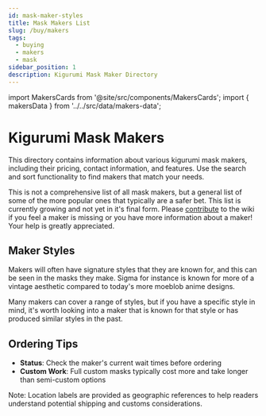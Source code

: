 ```yaml
---
id: mask-maker-styles
title: Mask Makers List
slug: /buy/makers
tags:
  - buying
  - makers
  - mask
sidebar_position: 1
description: Kigurumi Mask Maker Directory
---
```


import MakersCards from '@site/src/components/MakersCards';
import { makersData } from '../../src/data/makers-data';

# Kigurumi Mask Makers

This directory contains information about various kigurumi mask makers, including their pricing, contact information, and features. Use the search and sort functionality to find makers that match your needs.

This is not a comprehensive list of all mask makers, but a general list of some of the more popular ones that typically are a safer bet. This list is currently growing and not yet in it's final form. Please [contribute](../02-contributing.md) to the wiki if you feel a maker is missing or you have more information about a maker! Your help is greatly appreciated.

<MakersCards data={makersData} />

## Maker Styles

Makers will often have signature styles that they are known for, and this can be seen in the masks they make. Sigma for instance is known for more of a vintage aesthetic compared to today's more moeblob anime designs. 

Many makers can cover a range of styles, but if you have a specific style in mind, it's worth looking into a maker that is known for that style or has produced similar styles in the past.

## Ordering Tips

- **Status**: Check the maker's current wait times before ordering
- **Custom Work**: Full custom masks typically cost more and take longer than semi-custom options


Note: Location labels are provided as geographic references to help readers understand potential shipping and customs considerations.
